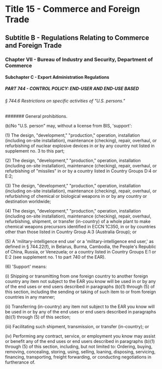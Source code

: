 
# Title 15 - Commerce and Foreign Trade
## Subtitle B - Regulations Relating to Commerce and Foreign Trade
### Chapter VII - Bureau of Industry and Security, Department of Commerce
#### Subchapter C - Export Administration Regulations
##### PART 744 - CONTROL POLICY: END-USER AND END-USE BASED
###### § 744.6 Restrictions on specific activities of "U.S. persons."
####### General prohibitions.

(b)No "U.S. person" may, without a license from BIS, 'support':

(1) The design, "development," "production," operation, installation (including on-site installation), maintenance (checking), repair, overhaul, or refurbishing of nuclear explosive devices in or by any country not listed in supplement no. 3 to this part;

(2) The design, "development," "production," operation, installation (including on-site installation), maintenance (checking), repair, overhaul, or refurbishing of "missiles" in or by a country listed in Country Groups D:4 or E:2;

(3) The design, "development," "production," operation, installation (including on-site installation), maintenance (checking), repair, overhaul, or refurbishing of chemical or biological weapons in or by any country or destination worldwide;

(4) The design, "development," "production," operation, installation (including on-site installation), maintenance (checking), repair, overhaul, refurbishing, shipment, or transfer (in-country) of a whole plant to make chemical weapons precursors identified in ECCN 1C350, in or by countries other than those listed in Country Group A:3 (Australia Group); or

(5) A 'military-intelligence end use' or a 'military-intelligence end user,' as defined in § 744.22(f), in Belarus, Burma, Cambodia, the People's Republic of China, Russia, or Venezuela; or a country listed in Country Groups E:1 or E:2 (see supplement no. 1 to part 740 of the EAR).

(6) 'Support' means:

(i) Shipping or transmitting from one foreign country to another foreign country any item not subject to the EAR you know will be used in or by any of the end uses or end users described in paragraphs (b)(1) through (5) of this section, including the sending or taking of such item to or from foreign countries in any manner;

(ii) Transferring (in-country) any item not subject to the EAR you know will be used in or by any of the end uses or end users described in paragraphs (b)(1) through (5) of this section;

(iii) Facilitating such shipment, transmission, or transfer (in-country); or

(iv) Performing any contract, service, or employment you know may assist or benefit any of the end uses or end users described in paragraphs (b)(1) through (5) of this section, including, but not limited to: Ordering, buying, removing, concealing, storing, using, selling, loaning, disposing, servicing, financing, transporting, freight forwarding, or conducting negotiations in furtherance of.
